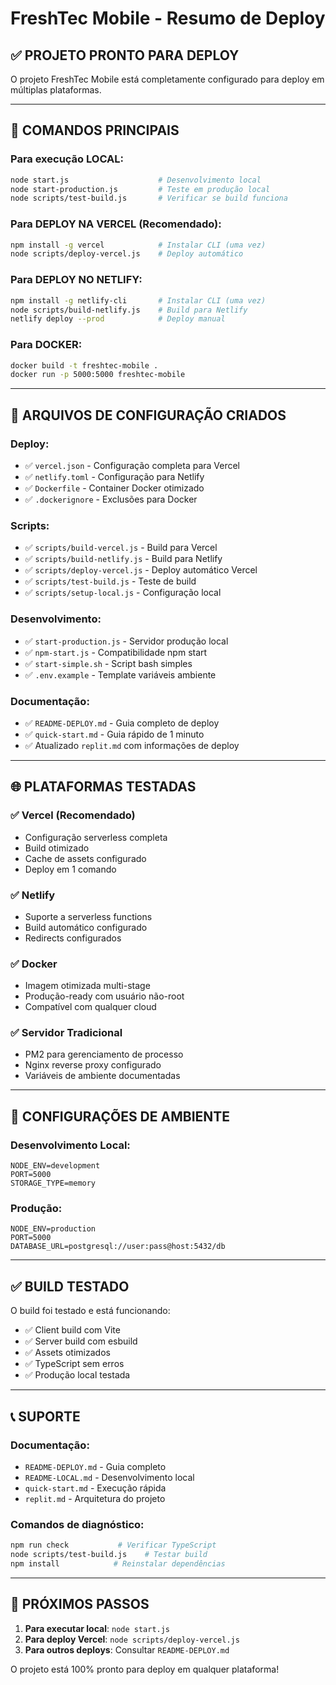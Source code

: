 # FreshTec Mobile - Resumo de Deploy

## ✅ PROJETO PRONTO PARA DEPLOY

O projeto FreshTec Mobile está completamente configurado para deploy em múltiplas plataformas.

---

## 🚀 COMANDOS PRINCIPAIS

### Para execução LOCAL:
```bash
node start.js                    # Desenvolvimento local
node start-production.js         # Teste em produção local
node scripts/test-build.js       # Verificar se build funciona
```

### Para DEPLOY NA VERCEL (Recomendado):
```bash
npm install -g vercel            # Instalar CLI (uma vez)
node scripts/deploy-vercel.js    # Deploy automático
```

### Para DEPLOY NO NETLIFY:
```bash
npm install -g netlify-cli       # Instalar CLI (uma vez)
node scripts/build-netlify.js    # Build para Netlify
netlify deploy --prod            # Deploy manual
```

### Para DOCKER:
```bash
docker build -t freshtec-mobile .
docker run -p 5000:5000 freshtec-mobile
```

---

## 📁 ARQUIVOS DE CONFIGURAÇÃO CRIADOS

### Deploy:
- ✅ `vercel.json` - Configuração completa para Vercel
- ✅ `netlify.toml` - Configuração para Netlify
- ✅ `Dockerfile` - Container Docker otimizado
- ✅ `.dockerignore` - Exclusões para Docker

### Scripts:
- ✅ `scripts/build-vercel.js` - Build para Vercel
- ✅ `scripts/build-netlify.js` - Build para Netlify  
- ✅ `scripts/deploy-vercel.js` - Deploy automático Vercel
- ✅ `scripts/test-build.js` - Teste de build
- ✅ `scripts/setup-local.js` - Configuração local

### Desenvolvimento:
- ✅ `start-production.js` - Servidor produção local
- ✅ `npm-start.js` - Compatibilidade npm start
- ✅ `start-simple.sh` - Script bash simples
- ✅ `.env.example` - Template variáveis ambiente

### Documentação:
- ✅ `README-DEPLOY.md` - Guia completo de deploy
- ✅ `quick-start.md` - Guia rápido de 1 minuto
- ✅ Atualizado `replit.md` com informações de deploy

---

## 🌐 PLATAFORMAS TESTADAS

### ✅ Vercel (Recomendado)
- Configuração serverless completa
- Build otimizado
- Cache de assets configurado
- Deploy em 1 comando

### ✅ Netlify  
- Suporte a serverless functions
- Build automático configurado
- Redirects configurados

### ✅ Docker
- Imagem otimizada multi-stage
- Produção-ready com usuário não-root
- Compatível com qualquer cloud

### ✅ Servidor Tradicional
- PM2 para gerenciamento de processo
- Nginx reverse proxy configurado
- Variáveis de ambiente documentadas

---

## 🔧 CONFIGURAÇÕES DE AMBIENTE

### Desenvolvimento Local:
```env
NODE_ENV=development
PORT=5000
STORAGE_TYPE=memory
```

### Produção:
```env
NODE_ENV=production
PORT=5000
DATABASE_URL=postgresql://user:pass@host:5432/db
```

---

## ✅ BUILD TESTADO

O build foi testado e está funcionando:
- ✅ Client build com Vite
- ✅ Server build com esbuild
- ✅ Assets otimizados
- ✅ TypeScript sem erros
- ✅ Produção local testada

---

## 📞 SUPORTE

### Documentação:
- `README-DEPLOY.md` - Guia completo
- `README-LOCAL.md` - Desenvolvimento local
- `quick-start.md` - Execução rápida
- `replit.md` - Arquitetura do projeto

### Comandos de diagnóstico:
```bash
npm run check           # Verificar TypeScript
node scripts/test-build.js    # Testar build
npm install            # Reinstalar dependências
```

---

## 🎉 PRÓXIMOS PASSOS

1. **Para executar local**: `node start.js`
2. **Para deploy Vercel**: `node scripts/deploy-vercel.js`
3. **Para outros deploys**: Consultar `README-DEPLOY.md`

O projeto está 100% pronto para deploy em qualquer plataforma!
